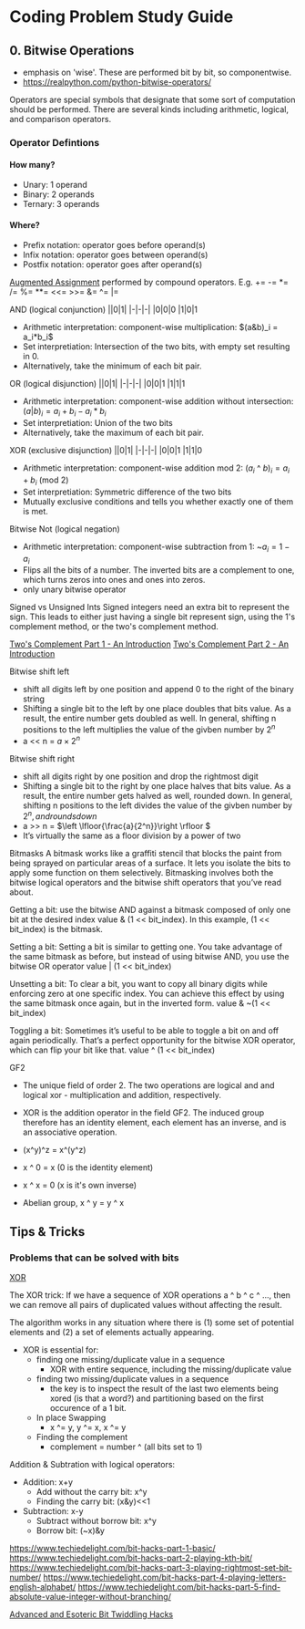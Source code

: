 # Coding Problem Study Guide
## 0. Bitwise Operations
- emphasis on 'wise'. These are performed bit by bit, so componentwise. 
- https://realpython.com/python-bitwise-operators/ 

Operators are special symbols that designate that some sort of computation should be performed. There are several kinds including  arithmetic, logical, and comparison operators.

### Operator Defintions
#### How many?
- Unary: 1 operand
- Binary: 2 operands
- Ternary: 3 operands

#### Where?
- Prefix notation: operator goes before operand(s)
- Infix notation: operator goes between operand(s)
- Postfix notation: operator goes after operand(s)

[Augmented Assignment](https://peps.python.org/pep-0203/) performed by compound operators. E.g. += -= *= /= %= **= <<= >>= &= ^= |=


AND (logical conjunction)
||0|1|
|-|-|-|
|0|0|0
|1|0|1

- Arithmetic interpretation: component-wise multiplication: $(a&b)_i = a_i*b_i$ 
- Set interpretiation: Intersection of the two bits, with empty set resulting in 0.
- Alternatively, take the minimum of each bit pair.

OR (logical disjunction)
||0|1|
|-|-|-|
|0|0|1
|1|1|1

- Arithmetic interpretation: component-wise addition without intersection: $(a|b)_i = a_i + b_i - a_i*b_i$
- Set interpretiation: Union of the two bits
- Alternatively, take the maximum of each bit pair.

XOR (exclusive disjunction)
||0|1|
|-|-|-|
|0|0|1
|1|1|0

- Arithmetic interpretation: component-wise addition mod 2: $(a_i$ ^  $b)_i = a_i+b_i$ (mod 2)
- Set interpretiation: Symmetric difference of the two bits
- Mutually exclusive conditions and tells you whether exactly one of them is met. 

Bitwise Not (logical negation)
- Arithmetic interpretation: component-wise subtraction from 1: ~$a_i = 1-a_i$
- Flips all the bits of a number. The inverted bits are a complement to one, which turns zeros into ones and ones into zeros.
- only unary bitwise operator

Signed vs Unsigned Ints
Signed integers need an extra bit to represent the sign. This leads to either just having a single bit represent sign, using the 1's complement method, or the two's complement method. 

[Two's Complement Part 1 - An Introduction](https://www.youtube.com/watch?v=9W67I2zzAfo)
[Two's Complement Part 2 - An Introduction](https://www.youtube.com/watch?v=Hof95YlLQk0)


Bitwise shift left
- shift all digits left by one position and append 0 to the right of the binary string
- Shifting a single bit to the left by one place doubles that bits value. As a result, the entire number gets doubled as well. In general, shifting n positions to the left multiplies the value of the givben number by $2^n$
- a << n = $a \times 2^n$

Bitwise shift right
- shift all digits right by one position and drop the rightmost digit
- Shifting a single bit to the right by one place halves that bits value. As a result, the entire number gets halved as well, rounded down. In general, shifting n positions to the left divides the value of the givben number by $2^n, and rounds down$
- a >> n = $\left \lfloor{\frac{a}{2^n}}\right \rfloor $
- It’s virtually the same as a floor division by a power of two


Bitmasks
A bitmask works like a graffiti stencil that blocks the paint from being sprayed on particular areas of a surface. It lets you isolate the bits to apply some function on them selectively. Bitmasking involves both the bitwise logical operators and the bitwise shift operators that you’ve read about.

Getting a bit: use the bitwise AND against a bitmask composed of only one bit at the desired index
value & (1 << bit_index). In this example, (1 << bit_index) is the bitmask.

Setting a bit: Setting a bit is similar to getting one. You take advantage of the same bitmask as before, but instead of using bitwise AND, you use the bitwise OR operator
value | (1 << bit_index)

Unsetting a bit: To clear a bit, you want to copy all binary digits while enforcing zero at one specific index. You can achieve this effect by using the same bitmask once again, but in the inverted form.
value & ~(1 << bit_index)

Toggling a bit: Sometimes it’s useful to be able to toggle a bit on and off again periodically. That’s a perfect opportunity for the bitwise XOR operator, which can flip your bit like that. 
value ^ (1 << bit_index)


GF2
- The unique field of order 2. The two operations are logical and and logical xor - multiplication and addition, respectively.

- XOR is the addition operator in the field GF2. The induced group therefore has an identity element, each element has an inverse, and is an associative operation.
- (x^y)^z = x^(y^z)
- x ^ 0 = x (0 is the identity element)
- x ^ x = 0 (x is it's own inverse)
- Abelian group, x ^ y = y ^ x

## Tips & Tricks

### Problems that can be solved with bits

[XOR](https://florian.github.io/xor-trick/)

The XOR trick: If we have a sequence of XOR operations a ^ b ^ c ^ ..., then we can remove all pairs of duplicated values without affecting the result.

The algorithm works in any situation where there is (1) some set of potential elements and (2) a set of elements actually appearing.

- XOR is essential for:
    - finding one missing/duplicate value in a sequence
        - XOR with entire sequence, including the missing/duplicate value 
    - finding two missing/duplicate values in a sequence
        - the key is to inspect the result of the last two elements being xored (is that a word?) and partitioning based on the first occurence of a 1 bit. 
    - In place Swapping
        - x ^= y, y ^= x, x ^= y
    - Finding the complement
        - complement = number ^ (all bits set to 1)    

Addition & Subtration with logical operators:
- Addition: x+y
    - Add without the carry bit: x^y
    - Finding the carry bit: (x&y)<<1
- Subtraction: x-y
    - Subtract without borrow bit: x^y
    - Borrow bit: (~x)&y 

https://www.techiedelight.com/bit-hacks-part-1-basic/
https://www.techiedelight.com/bit-hacks-part-2-playing-kth-bit/
https://www.techiedelight.com/bit-hacks-part-3-playing-rightmost-set-bit-number/
https://www.techiedelight.com/bit-hacks-part-4-playing-letters-english-alphabet/
https://www.techiedelight.com/bit-hacks-part-5-find-absolute-value-integer-without-branching/

[Advanced and Esoteric Bit Twiddling Hacks](https://graphics.stanford.edu/~seander/bithacks.html)
